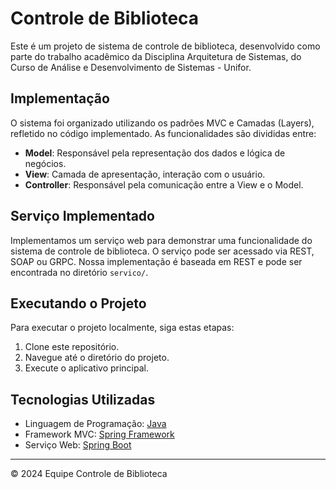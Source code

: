 # Controle de Biblioteca

Este é um projeto de sistema de controle de biblioteca, desenvolvido como parte do trabalho acadêmico da Disciplina Arquitetura de Sistemas, do Curso de Análise e Desenvolvimento de Sistemas - Unifor.

## Implementação

O sistema foi organizado utilizando os padrões MVC e Camadas (Layers), refletido no código implementado. As funcionalidades são divididas entre:

- **Model**: Responsável pela representação dos dados e lógica de negócios.
- **View**: Camada de apresentação, interação com o usuário.
- **Controller**: Responsável pela comunicação entre a View e o Model.

## Serviço Implementado

Implementamos um serviço web para demonstrar uma funcionalidade do sistema de controle de biblioteca. O serviço pode ser acessado via REST, SOAP ou GRPC. Nossa implementação é baseada em REST e pode ser encontrada no diretório `servico/`.

## Executando o Projeto

Para executar o projeto localmente, siga estas etapas:

1. Clone este repositório.
2. Navegue até o diretório do projeto.
3. Execute o aplicativo principal.

## Tecnologias Utilizadas

- Linguagem de Programação: [Java](https://www.java.com/)
- Framework MVC: [Spring Framework](https://spring.io/)
- Serviço Web: [Spring Boot](https://spring.io/projects/spring-boot)

---

© 2024 Equipe Controle de Biblioteca
